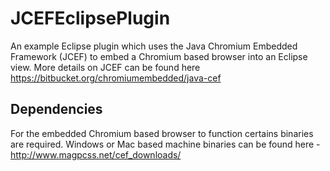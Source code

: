 # JCEFEclipsePlugin
An example Eclipse plugin which uses the Java Chromium Embedded Framework (JCEF) to embed a Chromium based browser into an Eclipse view. More details on JCEF can be found here https://bitbucket.org/chromiumembedded/java-cef

## Dependencies

For the embedded Chromium based browser to function certains binaries are required. Windows or Mac based machine binaries can be found here - http://www.magpcss.net/cef_downloads/
